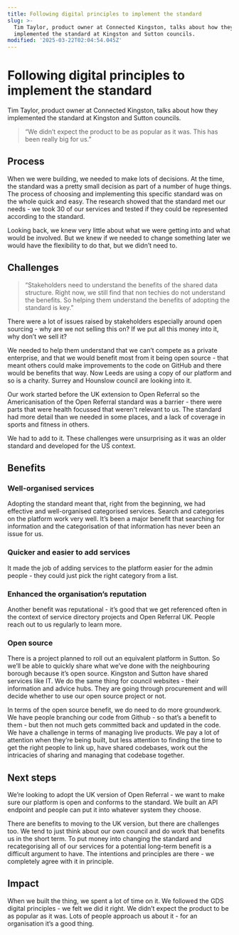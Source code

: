 ```yaml
---
title: Following digital principles to implement the standard
slug: >-
  Tim Taylor, product owner at Connected Kingston, talks about how they
  implemented the standard at Kingston and Sutton councils.
modified: '2025-03-22T02:04:54.045Z'
---
```


# Following digital principles to implement the standard

Tim Taylor, product owner at Connected Kingston, talks about how they implemented the standard at Kingston and Sutton councils.

> “We didn’t expect the product to be as popular as it was. This has been really big for us.”

## Process

When we were building, we needed to make lots of decisions. At the time, the standard was a pretty small decision as part of a number of huge things. The process of choosing and implementing this specific standard was on the whole quick and easy. The research showed that the standard met our needs - we took 30 of our services and tested if they could be represented according to the standard.

Looking back, we knew very little about what we were getting into and what would be involved. But we knew if we needed to change something later we would have the flexibility to do that, but we didn’t need to.

## Challenges

> “Stakeholders need to understand the benefits of the shared data structure. Right now, we still find that non techies do not understand the benefits. So helping them understand the benefits of adopting the standard is key.”

There were a lot of issues raised by stakeholders especially around open sourcing - why are we not selling this on? If we put all this money into it, why don’t we sell it?

We needed to help them understand that we can’t compete as a private enterprise, and that we would benefit most from it being open source - that meant others could make improvements to the code on GitHub and there would be benefits that way. Now Leeds are using a copy of our platform and so is a charity. Surrey and Hounslow council are looking into it.

Our work started before the UK extension to Open Referral so the Americanisation of the Open Referral standard was a barrier - there were parts that were health focussed that weren't relevant to us. The standard had more detail than we needed in some places, and a lack of coverage in sports and fitness in others.

We had to add to it. These challenges were unsurprising as it was an older standard and developed for the US context.

## Benefits

### Well-organised services

Adopting the standard meant that, right from the beginning, we had effective and well-organised categorised services. Search and categories on the platform work very well. It’s been a major benefit that searching for information and the categorisation of that information has never been an issue for us.

### Quicker and easier to add services

It made the job of adding services to the platform easier for the admin people - they could just pick the right category from a list.

### Enhanced the organisation’s reputation

Another benefit was reputational - it’s good that we get referenced often in the context of service directory projects and Open Referral UK. People reach out to us regularly to learn more.

### Open source

There is a project planned to roll out an equivalent platform in Sutton. So we’ll be able to quickly share what we’ve done with the neighbouring borough because it’s open source. Kingston and Sutton have shared services like IT. We do the same thing for council websites - their information and advice hubs. They are going through procurement and will decide whether to use our open source project or not.

In terms of the open source benefit, we do need to do more groundwork. We have people branching our code from Github - so that’s a benefit to them - but then not much gets committed back and updated in the code. We have a challenge in terms of managing live products. We pay a lot of attention when they’re being built, but less attention to finding the time to get the right people to link up, have shared codebases, work out the intricacies of sharing and managing that codebase together.

## Next steps

We’re looking to adopt the UK version of Open Referral - we want to make sure our platform is open and conforms to the standard. We built an API endpoint and people can put it into whatever system they choose.

There are benefits to moving to the UK version, but there are challenges too. We tend to just think about our own council and do work that benefits us in the short term. To put money into changing the standard and recategorising all of our services for a potential long-term benefit is a difficult argument to have. The intentions and principles are there - we completely agree with it in principle.

## Impact

When we built the thing, we spent a lot of time on it. We followed the GDS digital principles - we felt we did it right. We didn’t expect the product to be as popular as it was. Lots of people approach us about it - for an organisation it’s a good thing.
